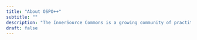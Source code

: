 ```yaml
---
title: "About OSPO++"
subtitle: ""
description: "The InnerSource Commons is a growing community of practitioners with the goal of creating and sharing knowledge about InnerSource."
draft: false
---
```

